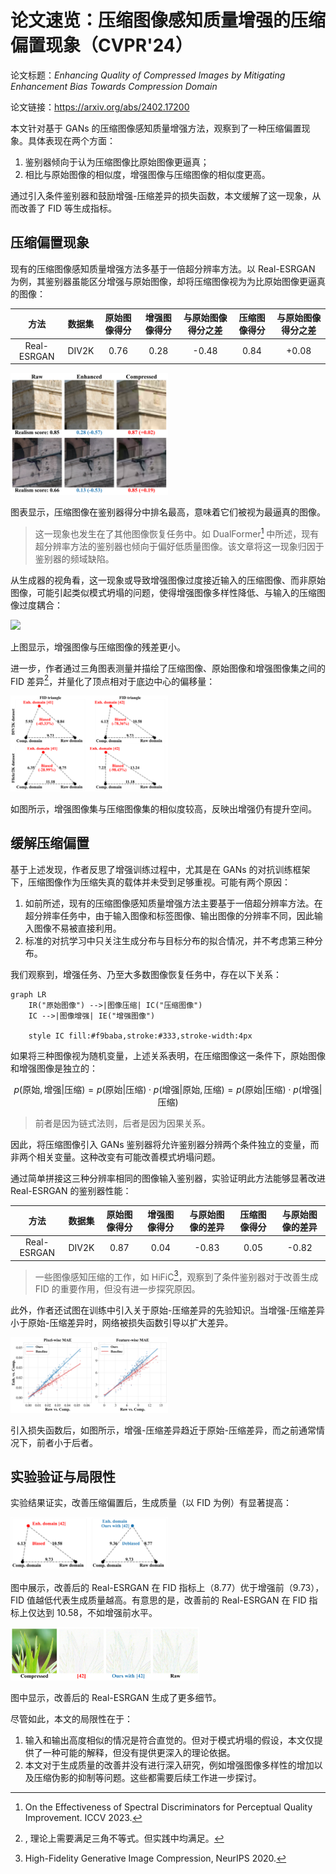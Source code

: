 # 论文速览：压缩图像感知质量增强的压缩偏置现象（CVPR'24）

论文标题：*Enhancing Quality of Compressed Images by Mitigating Enhancement Bias Towards Compression Domain*

论文链接：https://arxiv.org/abs/2402.17200

本文针对基于 GANs 的压缩图像感知质量增强方法，观察到了一种压缩偏置现象。具体表现在两个方面：

1. 鉴别器倾向于认为压缩图像比原始图像更逼真；
2. 相比与原始图像的相似度，增强图像与压缩图像的相似度更高。

通过引入条件鉴别器和鼓励增强-压缩差异的损失函数，本文缓解了这一现象，从而改善了 FID 等生成指标。

## 压缩偏置现象

现有的压缩图像感知质量增强方法多基于一倍超分辨率方法。以 Real-ESRGAN 为例，其鉴别器虽能区分增强与原始图像，却将压缩图像视为为比原始图像更逼真的图像：

|    方法     | 数据集 | 原始图像得分 | 增强图像得分 | 与原始图像得分之差 | 压缩图像得分 | 与原始图像得分之差 |
| :---------: | :----: | :----------: | :----------: | :----------------: | :----------: | :----------------: |
| Real-ESRGAN | DIV2K  |     0.76     |     0.28     |       -0.48        |     0.84     |       +0.08        |

<img src="assets/enhancement_bias/observation_discrim.png" width="50%">

图表显示，压缩图像在鉴别器得分中排名最高，意味着它们被视为最逼真的图像。

> 这一现象也发生在了其他图像恢复任务中。如 DualFormer[^dualformer] 中所述，现有超分辨率方法的鉴别器也倾向于偏好低质量图像。该文章将这一现象归因于鉴别器的频域缺陷。

从生成器的视角看，这一现象或导致增强图像过度接近输入的压缩图像、而非原始图像，可能引起类似模式坍塌的问题，使得增强图像多样性降低、与输入的压缩图像过度耦合：

<img src="assets/enhancement_bias/observation_residual.png" width="50%">

上图显示，增强图像与压缩图像的残差更小。

进一步，作者通过三角图表测量并描绘了压缩图像、原始图像和增强图像集之间的 FID 差异[^triangle]，并量化了顶点相对于底边中心的偏移量：

<img src="assets/enhancement_bias/observation_triangles.png" width="50%">

如图所示，增强图像集与压缩图像集的相似度较高，反映出增强仍有提升空间。

## 缓解压缩偏置

基于上述发现，作者反思了增强训练过程中，尤其是在 GANs 的对抗训练框架下，压缩图像作为压缩失真的载体并未受到足够重视。可能有两个原因：

1. 如前所述，现有的压缩图像感知质量增强方法主要基于一倍超分辨率方法。在超分辨率任务中，由于输入图像和标签图像、输出图像的分辨率不同，因此输入图像不易被直接利用。
2. 标准的对抗学习中只关注生成分布与目标分布的拟合情况，并不考虑第三种分布。

我们观察到，增强任务、乃至大多数图像恢复任务中，存在以下关系：

```mermaid
graph LR
    IR("原始图像") -->|图像压缩| IC("压缩图像")
    IC -->|图像增强| IE("增强图像")

    style IC fill:#f9baba,stroke:#333,stroke-width:4px
```

如果将三种图像视为随机变量，上述关系表明，在压缩图像这一条件下，原始图像和增强图像是独立的：

$$
p(\text{原始}, \text{增强} | \text{压缩}) = p(\text{原始} | \text{压缩}) \cdot p(\text{增强} | \text{原始}, \text{压缩}) = p(\text{原始} | \text{压缩}) \cdot p(\text{增强} | \text{压缩})
$$

> 前者是因为链式法则，后者是因为因果关系。

因此，将压缩图像引入 GANs 鉴别器将允许鉴别器分辨两个条件独立的变量，而非两个相关变量。这种改变有可能改善模式坍塌问题。

通过简单拼接这三种分辨率相同的图像输入鉴别器，实验证明此方法能够显著改进 Real-ESRGAN 的鉴别器性能：

|    方法     | 数据集 | 原始图像得分 | 增强图像得分 | 与原始图像的差异 | 压缩图像得分 | 与原始图像的差异 |
| :---------: | :----: | :----------: | :----------: | :--------------: | :----------: | :--------------: |
| Real-ESRGAN | DIV2K  |     0.87     |     0.04     |      -0.83       |     0.05     |      -0.82       |

> 一些图像感知压缩的工作，如 HiFiC[^hific]，观察到了条件鉴别器对于改善生成 FID 的重要作用，但没有进一步探究原因。

此外，作者还试图在训练中引入关于原始-压缩差异的先验知识。当增强-压缩差异小于原始-压缩差异时，网络被损失函数引导以扩大差异。

<img src="assets/enhancement_bias/method_difference.png" width="50%">

引入损失函数后，如图所示，增强-压缩差异趋近于原始-压缩差异，而之前通常情况下，前者小于后者。

## 实验验证与局限性

实验结果证实，改善压缩偏置后，生成质量（以 FID 为例）有显著提高：

<img src="assets/enhancement_bias/fig1.png" width="50%">

图中展示，改善后的 Real-ESRGAN 在 FID 指标上（8.77）优于增强前（9.73），FID 值越低代表生成质量越高。有意思的是，改善前的 Real-ESRGAN 在 FID 指标上仅达到 10.58，不如增强前水平。

<img src="assets/enhancement_bias/fig1_residual.png" width="60%">

图中显示，改善后的 Real-ESRGAN 生成了更多细节。

尽管如此，本文的局限性在于：

1. 输入和输出高度相似的情况是符合直觉的。但对于模式坍塌的假设，本文仅提供了一种可能的解释，但没有提供更深入的理论依据。
2. 本文对于生成质量的改善并没有进行深入研究，例如增强图像多样性的增加以及压缩伪影的抑制等问题。这些都需要后续工作进一步探讨。

[^dualformer]: On the Effectiveness of Spectral Discriminators for Perceptual Quality Improvement. ICCV 2023.

[^triangle]:, 理论上需要满足三角不等式。但实践中均满足。

[^hific]: High-Fidelity Generative Image Compression, NeurIPS 2020.
